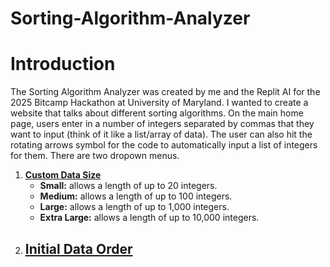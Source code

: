 # Sorting-Algorithm-Analyzer

# Introduction
The Sorting Algorithm Analyzer was created by me and the Replit AI for the 2025 Bitcamp Hackathon at University of Maryland. I wanted to create a website that talks about different sorting algorithms. On the main home page, users enter in a number of integers separated by commas that they want to input (think of it like a list/array of data). The user can also hit the rotating arrows symbol for the code to automatically input a list of integers for them. There are two dropown menus.

1. <ins>**Custom Data Size**</ins>
   - **Small:** allows a length of up to 20 integers.
   - **Medium:** allows a length of up to 100 integers.
   - **Large:** allows a length of up to 1,000 integers.
   - **Extra Large:** allows a length of up to 10,000 integers.
2. <ins>**Initial Data Order**</ins>
   - 
